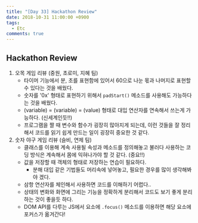 ```yaml
---
title: "[Day 33] Hackathon Review"
date: 2018-10-31 11:00:00 +0900
tags:
  - Etc
comments: true
---
```


## Hackathon Review

1. 오목 게임 리뷰 (중원, 초로미, 지혜 팀)
   - 타이머 기능에서 분, 초를 표현함에 있어서 60으로 나눈 몫과 나머지로 표현할 수 있다는 것을 배웠다.
   - 숫자를 '0x' 형태로 표현하기 위해서 `padStart()` 메소드를 사용해도 가능하다는 것을 배웠다.
   - (variable) = (variable) = (value) 형태로 대입 연산자를 연속해서 쓰는게 가능하다. (신세계인듯!!)
   - 프로그램을 짤 때 변수와 함수가 굉장히 많아지게 되는데, 이런 것들을 잘 정리해서 코드를 읽기 쉽게 만드는 일이 굉장히 중요한 것 같다.
2. 숫자 야구 게임 리뷰 (슬비, 연제 팀)
   - 클래스를 이용해 계속 사용될 속성과 메소드를 정의해놓고 불러다 사용하는 코딩 방식은 계속해서 몸에 익혀나가야 할 것 같다. (중요!!)
   - 값을 저장할 때 객체의 형태로 저장하는 연습이 필요하다.
     - 분해 대입 같은 기법들도 머리속에 넣어놓고, 필요한 경우를 많이 생각해봐야 겠다.
   - 삼항 연산자를 체인해서 사용하면 코드를 이해하기 어렵다..
   - 상태의 변화와 화면에 그리는 기능을 정확하게 분리해서 코드도 보기 좋게 분리하는 것이 좋을듯 하다.
   - DOM API를 다루는 JS에서 요소에 `.focus()` 메소드를 이용하면 해당 요소에 포커스가 옮겨간다!